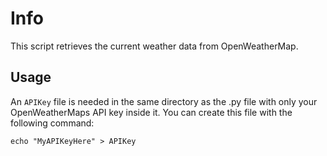 # Info
This script retrieves the current weather data from OpenWeatherMap.

## Usage
An `APIKey` file is needed in the same directory as the .py file with only your OpenWeatherMaps API key inside it.
You can create this file with the following command:
```
echo "MyAPIKeyHere" > APIKey
```
